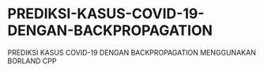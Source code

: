 # PREDIKSI-KASUS-COVID-19-DENGAN-BACKPROPAGATION
PREDIKSI KASUS COVID-19 DENGAN BACKPROPAGATION MENGGUNAKAN BORLAND CPP
